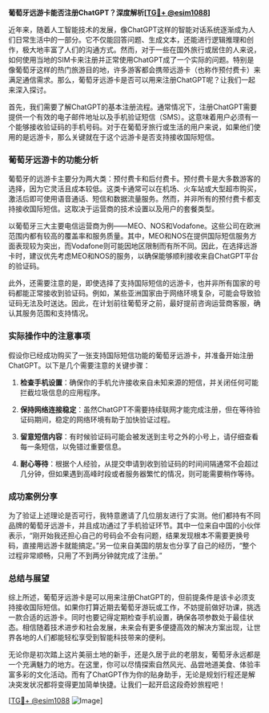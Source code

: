 **葡萄牙远游卡能否注册ChatGPT？深度解析[[TG💪+ @esim1088](https://t.me/s/esim1088)]**

近年来，随着人工智能技术的发展，像ChatGPT这样的智能对话系统逐渐成为人们日常生活中的一部分。它不仅能回答问题、生成文本，还能进行逻辑推理和创作，极大地丰富了人们的沟通方式。然而，对于一些在国外旅行或居住的人来说，如何使用当地的SIM卡来注册并正常使用ChatGPT成了一个实际的问题。特别是像葡萄牙这样的热门旅游目的地，许多游客都会携带远游卡（也称作预付费卡）来满足通信需求。那么，葡萄牙远游卡是否可以用来注册ChatGPT呢？让我们一起来深入探讨。

首先，我们需要了解ChatGPT的基本注册流程。通常情况下，注册ChatGPT需要提供一个有效的电子邮件地址以及手机验证短信（SMS）。这意味着用户必须有一个能够接收验证码的手机号码。对于在葡萄牙旅行或生活的用户来说，如果他们使用的是远游卡，那么关键就在于这个远游卡是否支持接收国际短信。

### 葡萄牙远游卡的功能分析

葡萄牙的远游卡主要分为两大类：预付费卡和后付费卡。预付费卡是大多数游客的选择，因为它灵活且成本较低。这类卡通常可以在机场、火车站或大型超市购买，激活后即可使用语音通话、短信和数据流量服务。然而，并非所有的预付费卡都支持接收国际短信。这取决于运营商的技术设置以及用户的套餐类型。

以葡萄牙三大主要电信运营商为例——MEO、NOS和Vodafone。这些公司在欧洲范围内都有较高的覆盖率和服务质量。其中，MEO和NOS在提供国际短信服务方面表现较为突出，而Vodafone则可能因地区限制而有所不同。因此，在选择远游卡时，建议优先考虑MEO和NOS的服务，以确保能够顺利接收来自ChatGPT平台的验证码。

此外，还需要注意的是，即使选择了支持国际短信的远游卡，也并非所有国家的号码都能正常接收到验证码。例如，某些亚洲国家由于网络环境复杂，可能会导致验证码无法及时送达。因此，在计划前往葡萄牙之前，最好提前咨询运营商客服，确认其服务范围和支持情况。

### 实际操作中的注意事项

假设你已经成功购买了一张支持国际短信功能的葡萄牙远游卡，并准备开始注册ChatGPT。以下是几个需要注意的关键步骤：

1. **检查手机设置**：确保你的手机允许接收来自未知来源的短信，并关闭任何可能拦截垃圾信息的应用程序。
   
2. **保持网络连接稳定**：虽然ChatGPT不需要持续联网才能完成注册，但在等待验证码期间，稳定的网络环境有助于加快验证过程。

3. **留意短信内容**：有时候验证码可能会被发送到主号之外的小号上，请仔细查看每一条短信，以免错过重要信息。

4. **耐心等待**：根据个人经验，从提交申请到收到验证码的时间间隔通常不会超过几分钟，但如果遇到高峰时段或者服务器繁忙的情况，则可能需要稍作等待。

### 成功案例分享

为了验证上述理论是否可行，我特意邀请了几位朋友进行了实测。他们都持有不同品牌的葡萄牙远游卡，并且成功通过了手机验证环节。其中一位来自中国的小伙伴表示，“刚开始我还担心自己的号码会不会有问题，结果发现根本不需要更换号码，直接用远游卡就能搞定。”另一位来自美国的朋友也分享了自己的经历，“整个过程非常顺畅，只用了不到两分钟就完成了注册。”

### 总结与展望

综上所述，葡萄牙远游卡是可以用来注册ChatGPT的，但前提条件是该卡必须支持接收国际短信。如果你打算近期去葡萄牙游玩或工作，不妨提前做好功课，挑选一款合适的远游卡。同时也要记得定期检查手机设置，确保各项参数处于最佳状态。相信随着技术进步和社会发展，未来会有更多便捷高效的解决方案出现，让世界各地的人们都能轻松享受到智能科技带来的便利。

无论你是初次踏上这片美丽土地的新手，还是久居于此的老朋友，葡萄牙永远都是一个充满魅力的地方。在这里，你可以尽情探索自然风光、品尝地道美食、体验丰富多彩的文化活动。而有了ChatGPT作为你的贴身助手，无论是规划行程还是解决突发状况都将变得更加简单快捷。让我们一起开启这段奇妙旅程吧！

[[TG💪+ @esim1088](https://t.me/s/esim1088) ![Image](https://i.postimg.cc/4NQfJmqS/Snipaste-2025-05-13-00-14-12.png)]